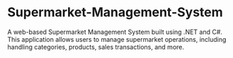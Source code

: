 # Supermarket-Management-System
A web-based Supermarket Management System built using .NET and C#. This application allows users to manage supermarket operations, including handling categories, products, sales transactions, and more.
